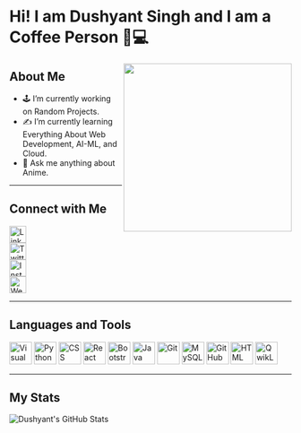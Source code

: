 # Hi! I am Dushyant Singh and I am a Coffee Person 🍵💻  
  
<img src="https://media4.giphy.com/media/3kPDmoWdBpQPNhCnUG/giphy.gif?cid=ecf05e471kbfv57ws0f9ma4bmz91m0otv1oh2b2mek937fmm&rid=giphy.gif&ct=s" width="300" align="right">  
  
## About Me  
- 🕹 I’m currently working on Random Projects.  
- ✍ I’m currently learning Everything About Web Development, AI-ML, and Cloud.  
- 💭 Ask me anything about Anime.  
  
---  
  
## Connect with Me  
[<img src="https://cdn-icons-png.flaticon.com/512/174/174857.png" alt="LinkedIn" width="30"/>](https://www.linkedin.com/in/dushyant-singh-246b04219/)   
[<img src="https://cdn-icons-png.flaticon.com/512/733/733579.png" alt="Twitter" width="30"/>](https://twitter.com/Dushyant_Som_)   
[<img src="https://cdn-icons-png.flaticon.com/512/2111/2111463.png" alt="Instagram" width="30"/>](https://www.instagram.com/dushyant__som/)   
[<img src="https://cdn-icons-png.flaticon.com/512/5045/5045810.png" alt="Website" width="30"/>](https://dushyant60.github.io/Portfolio/)  
  
---  
  
## Languages and Tools  
<p align="left">  
  <img alt="Visual Studio Code" width="40px" src="https://cdn.jsdelivr.net/gh/devicons/devicon/icons/vscode/vscode-original.svg"/>  
  <img alt="Python" width="40px" src="https://cdn-icons-png.flaticon.com/512/5968/5968350.png"/>  
  <img alt="CSS" width="40px" src="https://cdn-icons-png.flaticon.com/512/919/919826.png"/>  
  <img alt="React" width="40px" src="https://cdn-icons-png.flaticon.com/512/520/520890.png"/>  
  <img alt="Bootstrap" width="40px" src="https://cdn-icons-png.flaticon.com/512/5968/5968672.png"/>  
  <img alt="Java" width="40px" src="https://cdn-icons-png.flaticon.com/128/226/226777.png"/>  
  <img alt="Git" width="40px" src="https://camo.githubusercontent.com/dc9e7e657b4cd5ba7d819d1a9ce61434bd0ddbb94287d7476b186bd783b62279/68747470733a2f2f63646e2e6a7364656c6976722e6e65742f67682f64657669636f6e732f64657669636f6e2f69636f6e732f6769742f6769742d6f726967696e616c2e737667"/>  
  <img alt="MySQL" width="40px" src="https://cdn.jsdelivr.net/gh/devicons/devicon/icons/mysql/mysql-original.svg"/>  
  <img alt="GitHub" width="40px" src="https://user-images.githubusercontent.com/3369400/139447912-e0f43f33-6d9f-45f8-be46-2df5bbc91289.png"/>  
  <img alt="HTML" width="40px" src="https://cdn-icons-png.flaticon.com/512/888/888859.png"/>  
  <img alt="QwikLabs" width="40px" src="https://1.bp.blogspot.com/-Of27Ewb6GRc/XJbAUXBXjnI/AAAAAAAAJbw/uAxGLY5-9JU1GUJcNBenxK_wSs6un2hsgCK4BGAYYCw/s1600/logo%2Bqwiklabs%2Bicon.png"/>  
</p>  
  
---  
  
## My Stats  
<img align="left" alt="Dushyant's GitHub Stats" src="https://github-readme-stats.vercel.app/api?username=dushyant60&show_icons=true&hide_border=false&title_color=ff652f&icon_color=FFE400&bg_color=09131B&text_color=ffffff&border_color=0c1a25" />  

